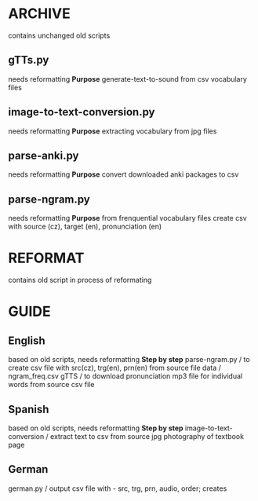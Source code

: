 # ARCHIVE
  contains unchanged old scripts

## gTTs.py
  needs reformatting
  **Purpose**
    generate-text-to-sound from csv vocabulary files

## image-to-text-conversion.py
  needs reformatting
  **Purpose**
    extracting vocabulary from jpg files

## parse-anki.py
  needs reformatting
  **Purpose**
    convert downloaded anki packages to csv

## parse-ngram.py
  needs reformatting
  **Purpose**
    from frenquential vocabulary files create csv with source (cz), target (en), pronunciation (en)

# REFORMAT
  contains old script in process of reformating


# GUIDE

## English
  based on old scripts, needs reformatting
  **Step by step**
  parse-ngram.py / to create csv file with src(cz), trg(en), prn(en) from source file data / ngram_freq.csv
  gTTS / to download pronunciation mp3 file for individual words from source csv file

## Spanish
  based on old scripts, needs reformatting
  **Step by step**
  image-to-text-conversion / extract text to csv from source jpg photography of textbook page

## German
  german.py / output csv file with - src, trg, prn, audio, order; creates 